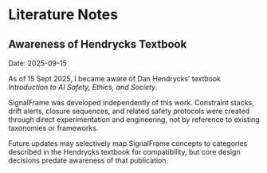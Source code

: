 # Literature Notes

## Awareness of Hendrycks Textbook
Date: 2025-09-15

As of 15 Sept 2025, I became aware of Dan Hendrycks’ textbook *Introduction to AI Safety, Ethics, and Society*. 

SignalFrame was developed independently of this work. Constraint stacks, drift alerts, closure sequences, and related safety 
protocols were created through direct experimentation and engineering, not by reference to existing taxonomies or frameworks. 

Future updates may selectively map SignalFrame concepts to categories described in the Hendrycks textbook for compatibility, 
but core design decisions predate awareness of that publication.
